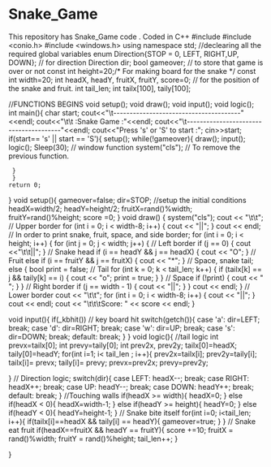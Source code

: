 # Snake_Game
This repository  has Snake_Game code  . Coded in C++
#include <iostream>
#include <conio.h>
#include <windows.h>
using namespace std;
//declearing all the required global variables
enum  Direction{STOP = 0, LEFT, RIGHT,UP, DOWN}; // for direction 
Direction dir;
bool gameover;  // to store that game is over or not
const int height=20;/* For making board for the snake */
const int width=20;
int headX, headY, fruitX, fruitY, score=0;  // for the position of the snake and fruit.
int tail_len;
int tailx[100], taily[100];

//FUNCTIONS BEGINS
void setup();
void draw();
void input();
void logic();
int main(){
    char start;
     cout<<"\t---------------------------------------"<<endl;
     cout<<"\t\t :Snake Game :"<<endl;
     cout<<"\t---------------------------------------"<<endl;
     cout<<"Press 's' or 'S' to start :";
     cin>>start;
     if(start== 's' || start == 'S'){
         setup();
     while(!gameover){
           draw();
           input();
           logic();
           Sleep(30); // window function
           system("cls"); // To remove the previous function.
           
     }
     }
    return 0;
}
void setup(){
      gameover=false;
      dir=STOP;           //setup the initial conditions
      headX=width/2;
      headY=height/2;
      fruitX=rand()%width;
      fruitY=rand()%height;
      score =0;
}
void draw() {
    system("cls");
    cout << "\t\t";
    // Upper border
    for (int i = 0; i < width-8; i++) {
        cout << "||";
    }
    cout << endl;
    // In order to print snake, fruit, space, and side border;
    for (int i = 0; i < height; i++) {
        for (int j = 0; j < width; j++) {
            // Left border
            if (j == 0) {
                cout <<"\t\t||";
            }
            // Snake head
            if (i == headY && j == headX) {
                cout << "O";
            }
            // Fruit
            else if (i == fruitY && j == fruitX) {
                cout << "*";
            }
            // Space, snake tail;
            else {
                bool print = false;
                // Tail
                for (int k = 0; k < tail_len; k++) {
                    if (tailx[k] == j && taily[k] == i) {
                        cout << "o";
                        print = true;
                    }
                }
                // Space
                if (!print) {
                    cout << " ";
                }
            }
            // Right border
            if (j == width - 1) {
                cout << "||";
            }
        }
        cout << endl;
    }
    // Lower border
    cout << "\t\t";
    for (int i = 0; i < width-8; i++) {
        cout << "||";
    }
    cout << endl;
    cout << "\t\t\tScore: " << score << endl;
}

void input(){
    if(_kbhit()) // key board hit
  switch(getch()){
    case 'a':
    dir=LEFT;
     break;
    case 'd':
     dir=RIGHT;
     break;
    case 'w':
    dir=UP;
    break;
    case 's':
     dir=DOWN;
     break;
    default:
      break;
  }
}
void logic(){
    //tail logic
   int prevx=tailx[0];
   int prevy=taily[0];
   int prev2x, prev2y;
   tailx[0]=headX;
   taily[0]=headY;
   for(int i=1; i< tail_len ; i++){
    prev2x=tailx[i];
    prev2y=taily[i];
    tailx[i]= prevx;
    taily[i]= prevy;
    prevx=prev2x;
    prevy=prev2y;

   }
    // Direction logic;
    switch(dir){
        case LEFT:
        headX--;
        break;
        case RIGHT:
        headX++;
        break;
        case UP:
        headY--;
        break;
        case DOWN:
        headY++;
        break;
        default:
        break;
    }
    //Touching walls
    if(headX >= width){
        headX=0;
    }
    else if(headX < 0){
        headX=width-1;
    }
    else if(headY >= height){
        headY=0;
    }
    else if(headY < 0){
        headY=height-1;
    }
    // Snake bite itself
    for(int i=0; i<tail_len; i++){
        if(tailx[i]==headX && taily[i] == headY){
            gameover=true;
        }
    }
    // Snake eat fruit
    if(headX==fruitX && headY == fruitY){
        score +=10;
        fruitX = rand()%width;
        fruitY = rand()%height;
        tail_len++;
    }

}



